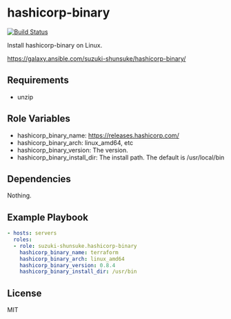 hashicorp-binary
================

[![Build Status](https://travis-ci.org/suzuki-shunsuke/ansible-hashicorp-binary.svg?branch=master)](https://travis-ci.org/suzuki-shunsuke/ansible-hashicorp-binary)

Install hashicorp-binary on Linux.

https://galaxy.ansible.com/suzuki-shunsuke/hashicorp-binary/

Requirements
------------

* unzip

Role Variables
--------------

* hashicorp_binary_name: https://releases.hashicorp.com/
* hashicorp_binary_arch: linux_amd64, etc
* hashicorp_binary_version: The version.
* hashicorp_binary_install_dir: The install path. The default is /usr/local/bin

Dependencies
------------

Nothing.

Example Playbook
----------------

```yaml
- hosts: servers
  roles:
  - role: suzuki-shunsuke.hashicorp-binary
    hashicorp_binary_name: terraform
    hashicorp_binary_arch: linux_amd64
    hashicorp_binary_version: 0.8.4
    hashicorp_binary_install_dir: /usr/bin
```

License
-------

MIT
